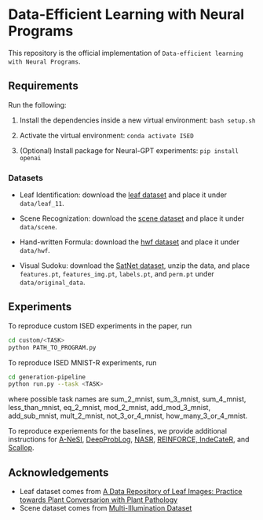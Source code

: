 # Data-Efficient Learning with Neural Programs
This repository is the official implementation of `Data-efficient learning with Neural Programs`.

## Requirements

Run the following:

1. Install the dependencies inside a new virtual environment: `bash setup.sh`

2. Activate the virtual environment: `conda activate ISED`

3. (Optional) Install package for Neural-GPT experiments: `pip install openai`

### Datasets
* Leaf Identification: download the [leaf dataset](TBD) and place it under `data/leaf_11`.

* Scene Recognization: download the [scene dataset](TBD) and place it under `data/scene`.

* Hand-written Formula: download the [hwf dataset](https://drive.google.com/file/d/1G07kw-wK-rqbg_85tuB7FNfA49q8lvoy/view) and place it under `data/hwf`.

* Visual Sudoku: download the [SatNet dataset](https://powei.tw/sudoku.zip), unzip the data, and place `features.pt`, `features_img.pt`, `labels.pt`, and `perm.pt` under `data/original_data`. 

## Experiments
To reproduce custom ISED experiments in the paper, run 
```bash
cd custom/<TASK>
python PATH_TO_PROGRAM.py
```

To reproduce ISED MNIST-R experiments, run
```bash
cd generation-pipeline
python run.py --task <TASK>
```
where possible task names are sum_2_mnist, sum_3_mnist, sum_4_mnist, less_than_mnist, eq_2_mnist, mod_2_mnist, add_mod_3_mnist, add_sub_mnist, mult_2_mnist, not_3_or_4_mnist, how_many_3_or_4_mnist.

To reproduce experiements for the baselines, we provide additional instructions for [A-NeSI](baselines/a-nesi/readme.md), [DeepProbLog](baselines/dpl/readme.md), [NASR](baselines/nasr/readme.md), [REINFORCE, IndeCateR](baselines/reinforce/readme.md), and [Scallop](baselines/scallop/readme.md).


## Acknowledgements
* Leaf dataset comes from [A Data Repository of Leaf Images: Practice towards Plant Conversarion with Plant Pathology](https://ieeexplore.ieee.org/document/9036158) 
* Scene dataset comes from [Multi-Illumination Dataset](https://projects.csail.mit.edu/illumination/databrowser/index-by-type.html#)